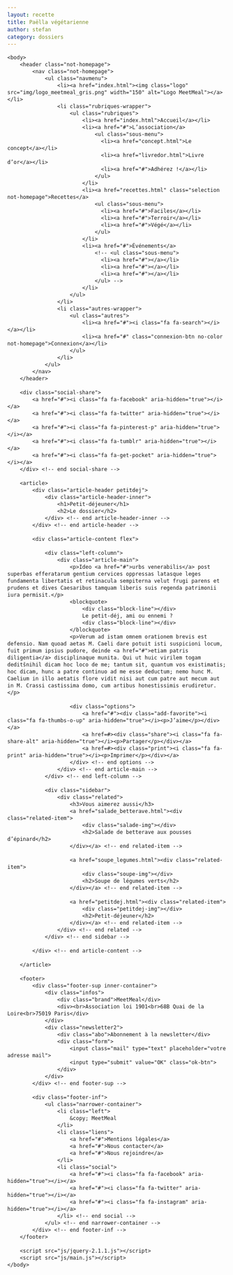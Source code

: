 ```yaml
---
layout: recette
title: Paëlla végétarienne
author: stefan
category: dossiers
---
```


<!DOCTYPE html>
<html>
	<head>
		<meta charset="UTF-8">
		<link rel="stylesheet" href="https://maxcdn.bootstrapcdn.com/font-awesome/4.5.0/css/font-awesome.min.css">
		<link href='https://fonts.googleapis.com/css?family=Pacifico' rel='stylesheet' type='text/css'>
		<link href='https://fonts.googleapis.com/css?family=Enriqueta:700' rel='stylesheet' type='text/css'>
		<link href='https://fonts.googleapis.com/css?family=Merriweather' rel='stylesheet' type='text/css'>
		<link rel="stylesheet" href="reset.css">
		<link rel="stylesheet" href="fonts.css">
		<link rel="stylesheet" href="normalize.css">
		<link rel="stylesheet" href="style.css">
		<title>Petit-déjeuner : le dossier - MeetMeal</title>
	</head>

	<body>
		<header class="not-homepage">
			<nav class="not-homepage">
				<ul class="navmenu">
					<li><a href="index.html"><img class="logo" src="img/logo_meetmeal_gris.png" width="150" alt="Logo MeetMeal"></a></li>			
 					<li class="rubriques-wrapper">
	 					<ul class="rubriques">
		 					<li><a href="index.html">Accueil</a></li>
							<li><a href="#">L’association</a>
							    <ul class="sous-menu">
							      <li><a href="concept.html">Le concept</a></li>
								  <li><a href="livredor.html">Livre d’or</a></li>
							      <li><a href="#">Adhérez !</a></li>
							    </ul>
		    				</li>
							<li><a href="recettes.html" class="selection not-homepage">Recettes</a>
								<ul class="sous-menu">
							      <li><a href="#">Faciles</a></li>
							      <li><a href="#">Terroir</a></li>
							      <li><a href="#">Végé</a></li>
							    </ul>
							</li>
							<li><a href="#">Événements</a>
								<!-- <ul class="sous-menu">
							      <li><a href="#"></a></li>
							      <li><a href="#"></a></li>
							      <li><a href="#"></a></li>
							    </ul> -->
							</li>
						</ul>
					</li>
					<li class="autres-wrapper">
						<ul class="autres">
							<li><a href="#"><i class="fa fa-search"></i></a></li>
							<li><a href="#" class="connexion-btn no-color not-homepage">Connexion</a></li>
						</ul>
					</li>
				</ul>
			</nav>
		</header>
		
		<div class="social-share">
			<a href="#"><i class="fa fa-facebook" aria-hidden="true"></i></a>
			<a href="#"><i class="fa fa-twitter" aria-hidden="true"></i></a>
			<a href="#"><i class="fa fa-pinterest-p" aria-hidden="true"></i></a>
			<a href="#"><i class="fa fa-tumblr" aria-hidden="true"></i></a>
			<a href="#"><i class="fa fa-get-pocket" aria-hidden="true"></i></a>
		</div> <!-- end social-share -->

		<article>
			<div class="article-header petitdej">
				<div class="article-header-inner">
					<h1>Petit-déjeuner</h1>
					<h2>Le dossier</h2>
				</div> <!-- end article-header-inner -->
			</div> <!-- end article-header -->

			<div class="article-content flex">

				<div class="left-column">
					<div class="article-main">
						<p>Ideo <a href="#">urbs venerabilis</a> post superbas efferatarum gentium cervices oppressas latasque leges fundamenta libertatis et retinacula sempiterna velut frugi parens et prudens et dives Caesaribus tamquam liberis suis regenda patrimonii iura permisit.</p>
						<blockquote>
							<div class="block-line"></div>
							Le petit-déj, ami ou ennemi ?
							<div class="block-line"></div>
						</blockquote>
						<p>Verum ad istam omnem orationem brevis est defensio. Nam quoad aetas M. Caeli dare potuit isti suspicioni locum, fuit primum ipsius pudore, deinde <a href="#">etiam patris diligentia</a> disciplinaque munita. Qui ut huic virilem togam deditšnihil dicam hoc loco de me; tantum sit, quantum vos existimatis; hoc dicam, hunc a patre continuo ad me esse deductum; nemo hunc M. Caelium in illo aetatis flore vidit nisi aut cum patre aut mecum aut in M. Crassi castissima domo, cum artibus honestissimis erudiretur.</p>

						<div class="options">
							<a href="#"><div class="add-favorite"><i class="fa fa-thumbs-o-up" aria-hidden="true"></i><p>J’aime</p></div></a>
							<a href=#><div class="share"><i class="fa fa-share-alt" aria-hidden="true"></i><p>Partager</p></div></a>
							<a href=#><div class="print"><i class="fa fa-print" aria-hidden="true"></i><p>Imprimer</p></div></a>
						</div> <!-- end options -->	
					</div> <!-- end article-main -->
				</div> <!-- end left-column -->

				<div class="sidebar">
					<div class="related">
						<h3>Vous aimerez aussi</h3>
						<a href="salade_betterave.html"><div class="related-item">
							<div class="salade-img"></div>
							<h2>Salade de betterave aux pousses d’épinard</h2>
						</div></a> <!-- end related-item -->

						<a href="soupe_legumes.html"><div class="related-item">
							<div class="soupe-img"></div>
							<h2>Soupe de légumes verts</h2>
						</div></a> <!-- end related-item -->

						<a href="petitdej.html"><div class="related-item">
							<div class="petitdej-img"></div>
							<h2>Petit-déjeuner</h2>
						</div></a> <!-- end related-item -->
					</div> <!-- end related -->
				</div> <!-- end sidebar -->

			</div> <!-- end article-content -->

		</article>

		<footer>
			<div class="footer-sup inner-container">
				<div class="infos">
					<div class="brand">MeetMeal</div>
					<div><br>Association loi 1901<br>68B Quai de la Loire<br>75019 Paris</div>
			  	</div>
				<div class="newsletter2">
					<div class="abo">Abonnement à la newsletter</div>
					<div class="form">
						<input class="mail" type="text" placeholder="votre adresse mail">
			  			<input type="submit" value="OK" class="ok-btn">
			  		</div>
			  	</div>
			</div> <!-- end footer-sup -->

			<div class="footer-inf">
				<ul class="narrower-container">
					<li class="left">
						&copy; MeetMeal
					</li>				
					<li class="liens">
						<a href="#">Mentions légales</a>
						<a href="#">Nous contacter</a>
						<a href="#">Nous rejoindre</a>
					</li>
					<li class="social">
						<a href="#"><i class="fa fa-facebook" aria-hidden="true"></i></a>
						<a href="#"><i class="fa fa-twitter" aria-hidden="true"></i></a>
						<a href="#"><i class="fa fa-instagram" aria-hidden="true"></i></a>
					</li> <!-- end social -->
				</ul> <!-- end narrower-container -->
			</div> <!-- end footer-inf -->
		</footer>

		<script src="js/jquery-2.1.1.js"></script>
		<script src="js/main.js"></script>
	</body>
</html>